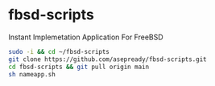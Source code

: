 # fbsd-scripts
Instant Implemetation Application For FreeBSD
```sh
sudo -i && cd ~/fbsd-scripts
git clone https://github.com/asepready/fbsd-scripts.git
cd fbsd-scripts && git pull origin main
sh nameapp.sh
